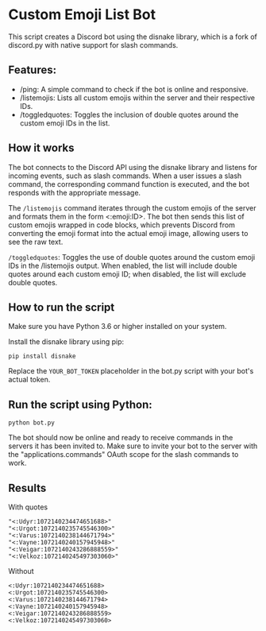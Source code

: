 # Custom Emoji List Bot
This script creates a Discord bot using the disnake library, which is a fork of discord.py with native support for slash commands. 

## Features:
- /ping: A simple command to check if the bot is online and responsive.
- /listemojis: Lists all custom emojis within the server and their respective IDs.
- /toggledquotes: Toggles the inclusion of double quotes around the custom emoji IDs in the list.

## How it works
The bot connects to the Discord API using the disnake library and listens for incoming events, such as slash commands. When a user issues a slash command, the corresponding command function is executed, and the bot responds with the appropriate message.

The `/listemojis` command iterates through the custom emojis of the server and formats them in the form <:emoji:ID>. The bot then sends this list of custom emojis wrapped in code blocks, which prevents Discord from converting the emoji format into the actual emoji image, allowing users to see the raw text.

`/toggledquotes`: Toggles the use of double quotes around the custom emoji IDs in the /listemojis output. When enabled, the list will include double quotes around each custom emoji ID; when disabled, the list will exclude double quotes.

## How to run the script
Make sure you have Python 3.6 or higher installed on your system.

Install the disnake library using pip:


`pip install disnake`

Replace the `YOUR_BOT_TOKEN` placeholder in the bot.py script with your bot's actual token.

## Run the script using Python:

`python bot.py`

The bot should now be online and ready to receive commands in the servers it has been invited to. Make sure to invite your bot to the server with the "applications.commands" OAuth scope for the slash commands to work.


## Results 
With quotes

```
"<:Udyr:1072140234474651688>"
"<:Urgot:1072140235745546300>"
"<:Varus:1072140238144671794>"
"<:Vayne:1072140240157945948>"
"<:Veigar:1072140243286888559>"
"<:Velkoz:1072140245497303060>"
```
Without 

```
<:Udyr:1072140234474651688>
<:Urgot:1072140235745546300>
<:Varus:1072140238144671794>
<:Vayne:1072140240157945948>
<:Veigar:1072140243286888559>
<:Velkoz:1072140245497303060>
```
